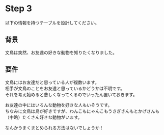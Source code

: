 
# Step 3
以下の情報を持つテーブルを設計してください。

## 背景

文鳥は突然、お友達の好きな動物を知りたくなりました。

## 要件

文鳥にはお友達だと思っている人が複数います。  
相手が文鳥のことをお友達と思っているかどうかは不明です。  
それを考え始めると悲しくなってくるのでいったん置いておきます。  

お友達の中にはいろんな動物を好きな人もいそうです。  
ちなみに文鳥は鳥が好きですが、わんこもにゃんこもうさぎさんもとかげさんも（中略）たくさん好きな動物がいます。  

なんかうまくまとめられる方法はないでしょうか！
